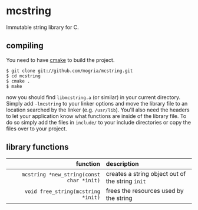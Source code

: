 mcstring
========

Immutable string library for C. 

compiling
---------

You need to have [cmake](http://cmake.org) to build the project.

    $ git clone git://github.com/mogria/mcstring.git
    $ cd mcstring
    $ cmake .
    $ make

now you should find `libmcstring.a` (or similar) in your current directory.
Simply add `-lmcstring` to your linker options and move the library file to an
location searched by the linker (e.g. `/usr/lib`). You'll also need the headers
to let your application know what functions are inside of the library file. To
do so simply add the files in `include/` to your include directories or copy the
  files over to your project.

library functions
-----------------

function                                   | description
------------------------------------------:|:-------------------------------------------------
`mcstring *new_string(const char *init)`   | creates a string object out of the string `init`
`void free_string(mcstring *init)`         | frees the resources used by the string
